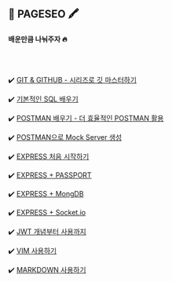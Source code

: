### ㅤ
## 📑 PAGESEO 🖍
#### 배운만큼 나눠주자 🔥
### ㅤ

✔️ [GIT & GITHUB - 시리즈로 깃 마스터하기](https://gngsn.tistory.com/category/GIT)

✔️ [기본적인 SQL 배우기](https://gngsn.tistory.com/28?category=851218)

✔️ [POSTMAN 배우기 - 더 효율적인 POSTMAN 활용](https://gngsn.tistory.com/25)

✔️ [POSTMAN으로 Mock Server 생성](https://gngsn.tistory.com/24)

✔️ [EXPRESS 처음 시작하기](https://gngsn.tistory.com/21)

✔️ [EXPRESS + PASSPORT](https://gngsn.tistory.com/22)

✔️ [EXPRESS + MongDB](https://gngsn.tistory.com/14)

✔️ [EXPRESS + Socket.io](https://gngsn.tistory.com/13)

✔️ [JWT 개념부터 사용까지](https://gngsn.tistory.com/31)

✔️ [VIM 사용하기](https://gngsn.tistory.com/7)

✔️ [MARKDOWN 사용하기](https://gngsn.tistory.com/44)



### ㅤ
